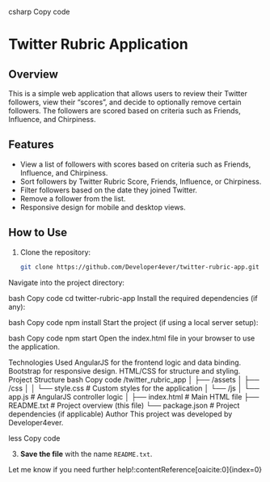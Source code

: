 csharp
Copy code
# Twitter Rubric Application

## Overview

This is a simple web application that allows users to review their Twitter followers, view their “scores”, and decide to optionally remove certain followers. The followers are scored based on criteria such as Friends, Influence, and Chirpiness.

## Features

- View a list of followers with scores based on criteria such as Friends, Influence, and Chirpiness.
- Sort followers by Twitter Rubric Score, Friends, Influence, or Chirpiness.
- Filter followers based on the date they joined Twitter.
- Remove a follower from the list.
- Responsive design for mobile and desktop views.

## How to Use

1. Clone the repository:
   ```bash
   git clone https://github.com/Developer4ever/twitter-rubric-app.git
Navigate into the project directory:

bash
Copy code
cd twitter-rubric-app
Install the required dependencies (if any):

bash
Copy code
npm install
Start the project (if using a local server setup):

bash
Copy code
npm start
Open the index.html file in your browser to use the application.

Technologies Used
AngularJS for the frontend logic and data binding.
Bootstrap for responsive design.
HTML/CSS for structure and styling.
Project Structure
bash
Copy code
/twitter_rubric_app
│
├── /assets
│   ├── /css
│   │   └── style.css          # Custom styles for the application
│   └── /js
│       └── app.js             # AngularJS controller logic
│
├── index.html                  # Main HTML file
├── README.txt                  # Project overview (this file)
└── package.json                # Project dependencies (if applicable)
Author
This project was developed by Developer4ever.

less
Copy code

3. **Save the file** with the name `README.txt`.

Let me know if you need further help! &#8203;:contentReference[oaicite:0]{index=0}&#8203;





